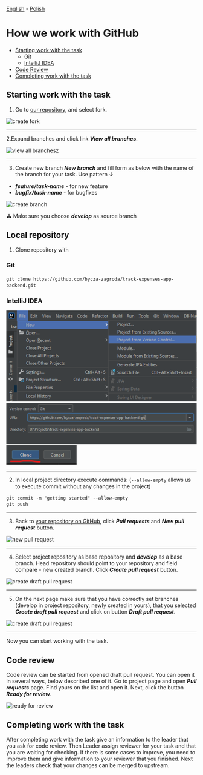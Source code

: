 [<ins>English</ins>](GITHUB_WORK.md) - [Polish](GITHUB_WORK.pl.md)

# How we work with GitHub

* [Starting work with the task](#starting-work-with-the-task)
  - [Git](#git)
  - [IntelliJ IDEA](#intellij-idea)
* [Code Review](#code-review)
* [Completing work with the task](#completing-work-with-the-task)


## Starting work with the task

1. Go to [our repository](https://github.com/bycza-zagroda/track-expenses-app-backend), and select fork.

![create fork](images/img001_create_fork.png)

---

2.Expand branches and click link **_View all branches_**.

![view all branchesz](images/img002_switch_branch.png)

---

3. Create new branch **_New branch_** and fill form as below with the name of the branch for your task. Use pattern ↓

- **_feature/task-name_** - for new feature
- **_bugfix/task-name_** - for bugfixes

![create branch](images/img003_create_branch.png)

⚠ Make sure you choose **_develop_** as source branch

## Local repository

1. Clone repository with

### Git

`git clone https://github.com/bycza-zagroda/track-expenses-app-backend.git`

### IntelliJ IDEA

![IntelliJ Import Step 1](images/img008_intellij_import_step_1.png)
![IntelliJ Import Step 2](images/img008_intellij_import_step_2.png)
![IntelliJ Import Step 3](images/img008_intellij_import_step_3.png)

---

2. In local project directory execute commands: (`--allow-empty` allows us to execute commit without any changes in the project)

```shell
git commit -m "getting started" --allow-empty
git push
```

---

3. Back to [your repository on GitHub](https://github.com/bycza-zagroda/track-expenses-app-backend), click **_Pull requests_** and **_New pull request_** button. 

![new pull request](images/img004_new_pull_request.png)

---

4. Select project repository as base repository and **_develop_** as a base branch. 
Head repository should point to your repository and field compare - new created branch.
Click **_Create pull request_** button.

![create draft pull request](images/img005_create_pull_request.png)

---

5. On the next page make sure that you have correctly set branches (develop in project repository, newly created in yours),
that you selected **_Create draft pull request_** and click on button **_Draft pull request_**.

![create draft pull request](images/img006_draft_pull_request.png)

---

Now you can start working with the task. 

## Code review

Code review can be started from opened draft pull request. You can open it in several ways, below described one of it.
Go to project page and open **_Pull requests_** page. Find yours on the list and open it. Next, click the button **_Ready for review_**. 

![ready for review](images/img007_ready_for_review.png)

## Completing work with the task

After completing work with the task give an information to the leader that you ask for code review. 
Then Leader assign reviewer for your task and that you are waiting for checking. 
If there is some cases to improve, you need to improve them and give information to your reviewer that you finished. 
Next the leaders check that your changes can be merged to upstream.
